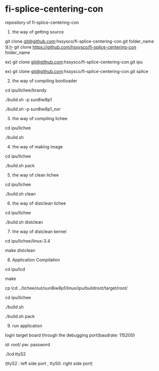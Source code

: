 # fi-splice-centering-con
repository of fi-splice-centering-con

1. the way of getting source

git clone git@github.com:hssysco/fi-splice-centering-con.git folder_name
또는
git clone https://github.com/hssysco/fi-splice-centering-con folder_name

ex) git clone git@github.com:hssysco/fi-splice-centering-con.git ipu

ex) git clone git@github.com:hssysco/fi-splice-centering-con.git splice

2. the way of compiling bootloader

cd ipu/lichee/brandy

./build.sh -p sun8iw8p1

./build.sh -p sun8iw8p1_nor

3. the way of compiling lichee

cd ipu/lichee

./build.sh 

4. the way of making image

cd ipu/lichee

./build.sh pack

5. the way of clean lichee

cd ipu/lichee

./build.sh clean

6. the way of distclean lichee

cd ipu/lichee

./build.sh distclean

7. the way of distclean kernel

cd ipu/lichee/linux-3.4

make distclean

8. Application Compilation

cd ipu/lcd

make

cp lcd ../lichee/out/sun8iw8p1/linux/ipu/buildroot/target/root/

cd ipu/lichee

./build.sh

./build.sh pack


9. run application

login target board through the debugging port(baudrate: 115200)

id: root/ pw: password

./lcd ttyS2

(ttyS2 : left side port , ttyS0: right side port)



